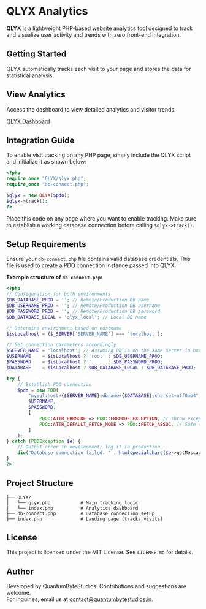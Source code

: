 # QLYX Analytics

**QLYX** is a lightweight PHP-based website analytics tool designed to track and visualize user activity and trends with zero front-end integration.

## Getting Started

QLYX automatically tracks each visit to your page and stores the data for statistical analysis.

## View Analytics

Access the dashboard to view detailed analytics and visitor trends:

[QLYX Dashboard](QLYX/)

## Integration Guide

To enable visit tracking on any PHP page, simply include the QLYX script and initialize it as shown below:

```php
<?php
require_once "QLYX/qlyx.php";
require_once "db-connect.php";

$qlyx = new QLYX($pdo);
$qlyx->track();
?>
```

Place this code on any page where you want to enable tracking. Make sure to establish a working database connection before calling `$qlyx->track()`.

## Setup Requirements

Ensure your `db-connect.php` file contains valid database credentials. This file is used to create a PDO connection instance passed into QLYX.

**Example structure of `db-connect.php`:**

```php
<?php
// Configuration for both environments
$DB_DATABASE_PROD = ''; // Remote/Production DB name
$DB_USERNAME_PROD = ''; // Remote/Production DB username
$DB_PASSWORD_PROD = ''; // Remote/Production DB password
$DB_DATABASE_LOCAL = 'qlyx_local'; // Local DB name

// Determine environment based on hostname
$isLocalhost = ($_SERVER['SERVER_NAME'] === 'localhost');

// Set connection parameters accordingly
$SERVER_NAME = 'localhost'; // Assuming DB is on the same server in both cases
$USERNAME    = $isLocalhost ? 'root' : $DB_USERNAME_PROD;
$PASSWORD    = $isLocalhost ? ''     : $DB_PASSWORD_PROD;
$DATABASE    = $isLocalhost ? $DB_DATABASE_LOCAL : $DB_DATABASE_PROD;

try {
	// Establish PDO connection
	$pdo = new PDO(
		"mysql:host={$SERVER_NAME};dbname={$DATABASE};charset=utf8mb4",
		$USERNAME,
		$PASSWORD,
		[
			PDO::ATTR_ERRMODE => PDO::ERRMODE_EXCEPTION, // Throw exceptions on error
			PDO::ATTR_DEFAULT_FETCH_MODE => PDO::FETCH_ASSOC, // Safe default fetch mode
		]
	);
} catch (PDOException $e) {
	// Output error in development; log it in production
	die("Database connection failed: " . htmlspecialchars($e->getMessage()));
}
?>
```

## Project Structure

```
├── QLYX/
│   └── qlyx.php           # Main tracking logic
|   └── index.php          # Analytics dashboard
├── db-connect.php         # Database connection setup
├── index.php              # Landing page (tracks visits)            
```

## License

This project is licensed under the MIT License. See `LICENSE.md` for details.

## Author

Developed by QuantumByteStudios. Contributions and suggestions are welcome.  
For inquiries, email us at [contact@quantumbytestudios.in](mailto:contact@quantumbytestudios.in).
